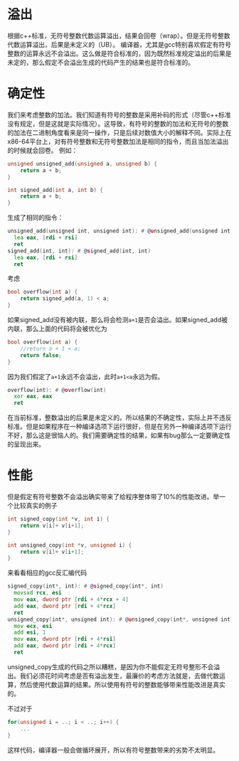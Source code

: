 

# 溢出
根据c++标准，无符号整数代数运算溢出，结果会回卷（wrap）。但是无符号整数代数运算溢出，后果是未定义的（UB）。
编译器，尤其是gcc特别喜欢假定有符号整数的运算永远不会溢出。这么做是符合标准的，因为既然标准规定溢出的后果是未定的，那么假定不会溢出生成的代码产生的结果也是符合标准的。

# 确定性
我们来考虑整数的加法。我们知道有符号的整数是采用补码的形式（尽管c++标准没有规定，但是这就是实际情况）。这导致，有符号的整数的加法和无符号的整数的加法在二进制角度看来是同一操作，只是后续对数值大小的解释不同。实际上在x86-64平台上，对有符号整数和无符号整数加法是相同的指令，而且当加法溢出的时候就会回卷。 例如：
```c++
unsigned unsigned_add(unsigned a, unsigned b) {
    return a + b;
}

int signed_add(int a, int b) {
    return a + b;
}
```
生成了相同的指令：
```asm
unsigned_add(unsigned int, unsigned int): # @unsigned_add(unsigned int, unsigned int)
  lea eax, [rdi + rsi]
  ret
signed_add(int, int): # @signed_add(int, int)
  lea eax, [rdi + rsi]
  ret
```
考虑
```c++
bool overflow(int a) {
    return signed_add(a, 1) < a;
}
```
如果signed_add没有被内联，那么将会检测`a+1`是否会溢出。如果signed_add被内联，那么上面的代码将会被优化为
```c++
bool overflow(int a) {
    //return a + 1 < a;
    return false;
}
```
因为我们假定了`a+1`永远不会溢出，此时`a+1<a`永远为假。
```asm
overflow(int): # @overflow(int)
  xor eax, eax
  ret
```
在当前标准，整数溢出的后果是未定义的。所以结果的不确定性，实际上并不违反标准。但是如果程序在一种编译选项下运行很好，但是在另外一种编译选项下运行不好，那么这是很恼人的。我们需要确定性的结果，如果有bug那么一定要确定性的呈现出来。

# 性能
但是假定有符号整数不会溢出确实带来了给程序整体带了10%的性能改进。举一个比较真实的例子
```c++
int signed_copy(int *v, int i) {
    return v[i]+ v[i+1];
}

int unsigned_copy(int *v, unsigned i) {
    return v[i]+ v[i+1];
}
```
来看看相应的gcc反汇编代码
```asm
signed_copy(int*, int): # @signed_copy(int*, int)
  movsxd rcx, esi
  mov eax, dword ptr [rdi + 4*rcx + 4]
  add eax, dword ptr [rdi + 4*rcx]
  ret
unsigned_copy(int*, unsigned int): # @unsigned_copy(int*, unsigned int)
  mov ecx, esi
  add esi, 1
  mov eax, dword ptr [rdi + 4*rsi]
  add eax, dword ptr [rdi + 4*rcx]
  ret
```

unsigned_copy生成的代码之所以糟糕，是因为你不能假定无符号整形不会溢出。我们必须花时间考虑是否有溢出发生，最廉价的考虑方法就是，去做代数运算，然后使用代数运算的结果。所以使用有符号的整数能够带来性能改进是真实的。

不过对于
```c++
for(unsigned i = ..; i < ..; i++) {
    ...
}
```
这样代码，编译器一般会做循环展开，所以有符号整数带来的劣势不太明显。
